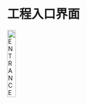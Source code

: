 # 工程入口界面
<img src="https://github.com/cleverpp/SourceAnalytics/blob/master/wechatwebdevtools/assets/ENTRANCE.png" width="20%" height="20%" alt="ENTRANCE">

## 
